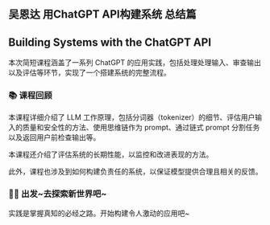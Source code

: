 ## 吴恩达 用ChatGPT API构建系统 总结篇

## Building Systems with the ChatGPT API

本次简短课程涵盖了一系列 ChatGPT 的应用实践，包括处理处理输入、审查输出以及评估等环节，实现了一个搭建系统的完整流程。

### 📚 课程回顾

本课程详细介绍了 LLM 工作原理，包括分词器（tokenizer）的细节、评估用户输入的质量和安全性的方法、使用思维链作为 prompt、通过链式 prompt 分割任务以及返回用户前检查输出等。

本课程还介绍了评估系统的长期性能，以监控和改进表现的方法。

此外，课程也涉及到如何构建负责任的系统，以保证模型提供合理且相关的反馈。

### 💪🏻 出发~去探索新世界吧~

实践是掌握真知的必经之路。开始构建令人激动的应用吧~
